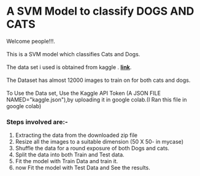 # A SVM Model to classify DOGS AND CATS

Welcome people!!!.  
<br>
This is a SVM model which classifies Cats and Dogs.  
<br>
The data set i used is obtained from kaggle . [__link__](https://www.kaggle.com/datasets/karakaggle/kaggle-cat-vs-dog-dataset "Cats and Dogs images").  
<br>
The Dataset has almost 12000 images to train on for both cats and dogs.  
<br>
To Use the Data set, Use the Kaggle API Token (A JSON FILE NAMED="kaggle.json"),by uploading it in google colab.(I Ran this file in google colab)
<br>
### Steps involved are:-
1) Extracting the data from the downloaded zip file
2) Resize all the images to a suitable dimension (50 X 50- in mycase)
3) Shuffle the data for a round exposure of both Dogs and cats.
4) Split the data into both Train and Test data.
5) Fit the model with Train Data and train it.
6) now Fit the model with Test Data and See the results.
